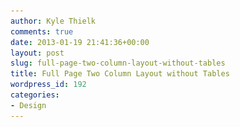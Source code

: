 ```yaml
---
author: Kyle Thielk
comments: true
date: 2013-01-19 21:41:36+00:00
layout: post
slug: full-page-two-column-layout-without-tables
title: Full Page Two Column Layout without Tables
wordpress_id: 192
categories:
- Design
---
```


_Disclaimer: The end goal would be trivially easy with tables. That is not the point of this post._

The goal is simple. Produce a simple two column layout using only CSS and no tables. Each column has to extend to the end of the page regardless of the height of the content it contains. Much trickier than it sounds.

<!-- more -->


### The Basics


{% codeblock lang:html %}
<div style="float: left; width: 250px;">Left Column...</div>
<div style="float: left; width: 500px;">Long text....</div>
{% endcodeblock %}

Produces:

![](/media/images/html-columns1.gif "Columns 1")

Obviously no good. The height of the columns do not match. A simple wrapping DIV with an explicit height can fix that


### 




### Force Columns to Same Height


{% codeblock lang:html %}
<div style="height: 400px;">
<div style="float: left; width: 250px; height: 100%; background-color: #8bb8ef;">
  Left Column...
</div>
<div style="float: left; width: 300px; height: 100%; background-color: #d1d1d1;">
  Long text....
</div>
</div>
{% endcodeblock %}

Which then yields:

![](/media/images/html-columns2.gif)

Both columns are the same height! However this requires us to know the exact height of our content. Lets keep trying.


### 




### Full Page Columns?


Setting the height of body, html, and div to 100% might work:

{% codeblock lang:html %}
<style>
html,body,div{     height: 100%; }
</style>
<div style="float: left; width: 250px; background-color: #8bb8ef;">
  Left Column...
</div>
<div style="float: left; width: 300px; background-color: #d1d1d1;">
  Long text....
</div>
{% endcodeblock %}

If we explicitly set the height of html,body and div to 100%, we can then get the following:

![](/media/images/html-columns3.gif)

Awesome! Both columns extend to the end of the page and we didn't have to specify any explicit heights. However once your content extends past the browser's viewport, trouble arises.

![](/media/images/html-columns4.gif)


### The Solution


It turns out we have to take a slightly different and more complicated approach.

{% codeblock lang:html %}
<style>
html,body{
     height: 100%;
}
#wrap {
     background: #8BB8EF;
     float: left;
     min-height: 100%;
     position: relative;
    right: 200px;
    width: 400px;
}
#left-column{
    float: left;
    left: 200px;
    position: relative;
    width: 200px;
}
#right-column{
    float: left;
    left: 400px;
    position: relative;
    width: 600px;
}
</style>

<div id="wrap">
<div id="left-column">Left Column...</div>
<div id="right-column">Long text....</div>
</div>
{% endcodeblock %}

And tada! This gives us the desired result. Both Columns always occupy the entire height of the page, regardless of their content! There is a little bit of trickery going on here. If you notice the #left-column's background is actually coming from the #wrap container. By setting the wrap's position to relative and setting left: 200px, we can force it off the screen just enough to leave us with a 200px left column background.

Here is an illustration to explain a little better what is going on:

![](/media/images/html-columns51.gif)
